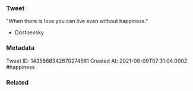 ### Tweet
"When there is love you can live even without happiness."

- Dostoevsky

### Metadata
Tweet ID: 1435868342670274561
Created At: 2021-09-09T07:31:04.000Z
#happiness 

### Related

